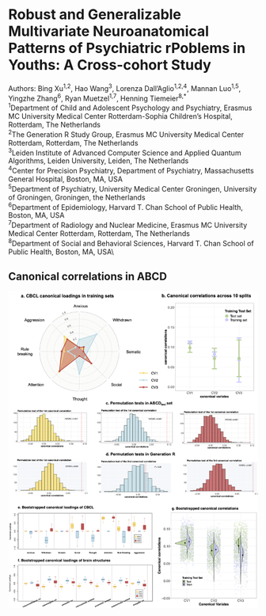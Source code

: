 # Robust and Generalizable Multivariate Neuroanatomical Patterns of Psychiatric rPoblems in Youths: A Cross-cohort Study
Authors: Bing Xu<sup>1,2</sup>, Hao Wang<sup>3</sup>, Lorenza Dall’Aglio<sup>1,2,4</sup>, Mannan Luo<sup>1,5</sup>, Yingzhe Zhang<sup>6</sup>, Ryan Muetzel<sup>1,7</sup>, Henning Tiemeier<sup>8,*</sup> \
<sup>1</sup>Department of Child and Adolescent Psychology and Psychiatry, Erasmus MC University Medical Center Rotterdam-Sophia Children’s Hospital, Rotterdam, The Netherlands\
<sup>2</sup>The Generation R Study Group, Erasmus MC University Medical Center Rotterdam, Rotterdam, The Netherlands\
<sup>3</sup>Leiden Institute of Advanced Computer Science and Applied Quantum Algorithms, Leiden University, Leiden, The Netherlands\
<sup>4</sup>Center for Precision Psychiatry, Department of Psychiatry, Massachusetts General Hospital, Boston, MA, USA\
<sup>5</sup>Department of Psychiatry, University Medical Center Groningen, University of Groningen, Groningen, the Netherlands\
<sup>6</sup>Department of Epidemiology, Harvard T. Chan School of Public Health, Boston, MA, USA \
<sup>7</sup>Department of Radiology and Nuclear Medicine, Erasmus MC University Medical Center Rotterdam, Rotterdam, The Netherlands\
<sup>8</sup>Department of Social and Behavioral Sciences, Harvard T. Chan School of Public Health, Boston, MA, USA\

## Canonical correlations in ABCD





![alt text](https://github.com/EstellaHsu/estellahsu.github.io/blob/main/Figure1.png?raw=true)





